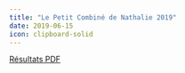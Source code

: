 ```yaml
---
title: "Le Petit Combiné de Nathalie 2019"
date: 2019-06-15
icon: clipboard-solid
---
```


[Résultats PDF](https://assets.corsaire-chaparral.org/competitions/2019/resultats-petit-combine-nathalie-2019.pdf)
